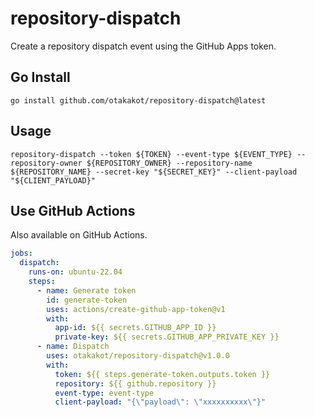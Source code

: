 # repository-dispatch

Create a repository dispatch event using the GitHub Apps token.

## Go Install

```shell
go install github.com/otakakot/repository-dispatch@latest
```

## Usage

```shell
repository-dispatch --token ${TOKEN} --event-type ${EVENT_TYPE} --repository-owner ${REPOSITORY_OWNER} --repository-name ${REPOSITORY_NAME} --secret-key "${SECRET_KEY}" --client-payload "${CLIENT_PAYLOAD}"
```

## Use GitHub Actions

Also available on GitHub Actions.

```yaml
jobs:
  dispatch:
    runs-on: ubuntu-22.04
    steps:
      - name: Generate token
        id: generate-token
        uses: actions/create-github-app-token@v1
        with:
          app-id: ${{ secrets.GITHUB_APP_ID }}
          private-key: ${{ secrets.GITHUB_APP_PRIVATE_KEY }}
      - name: Dispatch
        uses: otakakot/repository-dispatch@v1.0.0
        with:
          token: ${{ steps.generate-token.outputs.token }}
          repository: ${{ github.repository }}
          event-type: event-type
          client-payload: "{\"payload\": \"xxxxxxxxxx\"}"
```
